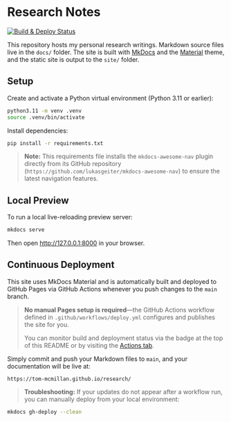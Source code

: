 # Research Notes

[![Build & Deploy Status](https://github.com/tom-mcmillan/research/actions/workflows/deploy.yml/badge.svg)](https://github.com/tom-mcmillan/research/actions)

This repository hosts my personal research writings. Markdown source files live in the `docs/` folder. The site is built with [MkDocs](https://www.mkdocs.org/) and the [Material](https://squidfunk.github.io/mkdocs-material/) theme, and the static site is output to the `site/` folder.

## Setup

Create and activate a Python virtual environment (Python 3.11 or earlier):

```bash
python3.11 -m venv .venv
source .venv/bin/activate
```

Install dependencies:

```bash
pip install -r requirements.txt
```
> **Note:** This requirements file installs the `mkdocs-awesome-nav` plugin directly from its GitHub repository (`https://github.com/lukasgeiter/mkdocs-awesome-nav`) to ensure the latest navigation features.

## Local Preview

To run a local live-reloading preview server:

```bash
mkdocs serve
```

Then open <http://127.0.0.1:8000> in your browser.
## Continuous Deployment

This site uses MkDocs Material and is automatically built and deployed to GitHub Pages via GitHub Actions whenever you push changes to the `main` branch.

> **No manual Pages setup is required**—the GitHub Actions workflow defined in `.github/workflows/deploy.yml` configures and publishes the site for you.
>
> You can monitor build and deployment status via the badge at the top of this README or by visiting the [Actions tab](https://github.com/tom-mcmillan/research/actions).

Simply commit and push your Markdown files to `main`, and your documentation will be live at:

```
https://tom-mcmillan.github.io/research/
```

> **Troubleshooting:** If your updates do not appear after a workflow run, you can manually deploy from your local environment:

```bash
mkdocs gh-deploy --clean
```